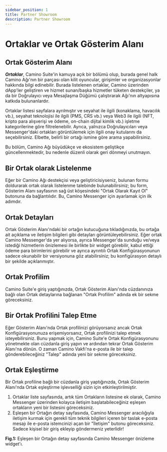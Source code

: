 ```yaml
---
sidebar_position: 1
title: Partner Showroom
description: Partner Showroom
---
```


# Ortaklar ve Ortak Gösterim Alanı

## Ortak Gösterim Alanı

**_Ortaklar_**, Camino Suite'in kamuya açık bir bölümü olup, burada genel halk Camino Ağı'nın bir parçası olan kilit oyuncular, girişimler ve organizasyonlar hakkında bilgi edinebilir. Burada listelenen ortaklar, Camino üzerinden dApp'ler geliştiren ve hizmet sunan/başka hizmetler tüketen destekçiler, ya da bir Doğrulayıcı veya Mesajlaşma Düğümü çalıştırarak Ağı'nın altyapısına katkıda bulunanlardır.

Ortaklar listesi sayfalara ayrılmıştır ve seyahat ile ilgili (konaklama, havacılık vb.), seyahat teknolojisi ile ilgili (PMS, CRS vb.) veya Web3 ile ilgili (NFT, kripto para alışverişi ve ödeme, on-chain dijital kimlik vb.) işletme kategorilerine göre filtrelenebilir. Ayrıca, yalnızca Doğrulayıcıları veya Messenger'daki ortakları görüntülemek için ilgili onay kutularını da seçebilirsiniz. Elbette, belirli bir ortağı ismine göre arama yapabilirsiniz.

Bu bölüm, Camino Ağı büyüdükçe ve ekosistem geliştikçe güncellenmektedir, bu nedenle düzenli olarak geri dönmeyi unutmayın.

## Bir Ortak olarak Listelenme

Eğer bir Camino Ağı destekçisi veya geliştiricisiyseniz,  bulunan formu doldurarak ortak olarak listelenme talebinde bulunabilirsiniz; bu form, Gösterim Alanı sayfasının sağ üst köşesindeki "Ortak Olarak Kayıt Ol" butonuna da bağlantılıdır. Bu, Camino Messenger için  ayarlamak için ilk adımdır.

## Ortak Detayları

Ortak Gösterim Alanı'ndaki bir ortağın kutucuğuna tıkladığınızda, bu ortağa ait açıklama ve iletişim bilgileri gibi detayları görüntüleyebilirsiniz. Eğer ortak Camino Messenger'da yer alıyorsa, ayrıca Messenger'da sunduğu ve/veya istediği hizmetlerin önizlemesi ile birlikte bir widget görebilir, kabul ettiği ödeme para birimlerini görebilir ve ayrıca ayrıntılı Ortak Konfigürasyonunun sadece okunabilir bir versiyonuna göz atabilirsiniz; bu konfigürasyon detaylı bir şekilde  açıklanmıştır.

## Ortak Profilim

Camino Suite'e giriş yaptığınızda, Ortak Gösterim Alanı'nda cüzdanınıza bağlı olan Ortak detaylarına bağlanan "Ortak Profilim" adında ek bir sekme göreceksiniz.

## Bir Ortak Profilini Talep Etme

Eğer Gösterim Alanı'nda Ortak profilinizi görüyorsanız ancak Ortak Konfigürasyonunuza erişemiyorsanız, Ortak profilinizi talep etmek isteyebilirsiniz. Bunu yapmak için, Camino Suite'e Ortak Konfigürasyonunu yönetmekte olan cüzdanla giriş yapın ve ardından tekrar Ortak Gösterim Alanı'na dönün. O zaman Camino Vakfı'na e-posta ile bir talep gönderebileceğiniz "Talep" adında yeni bir sekme göreceksiniz.

## Ortak Eşleştirme

Bir Ortak profiline bağlı bir cüzdanla giriş yaptığınızda, Ortak Gösterim Alanı'nda Ortak eşleştirme işlevselliği sizin için etkinleştirilmiştir.

1. Ortaklar liste sayfasında, artık tüm Ortakların listesine ek olarak, Camino Messenger üzerinden kolayca iletişim başlatabileceğiniz eşleşen ortakların yeni bir listesini göreceksiniz.
2. Eşleşen bir Ortağın detay sayfasında, Camino Messenger aracılığıyla iletişim kurmak için gerekli tüm teknik bilgileri içeren bir taslak e-posta mesajı ile e-posta istemcinizi açan bir "İletişim" butonu göreceksiniz. Sadece kişisel bir giriş ekleyip göndermeniz yeterlidir!



**Fig.1:** Eşleşen bir Ortağın detay sayfasında Camino Messenger önizleme widget'ı.